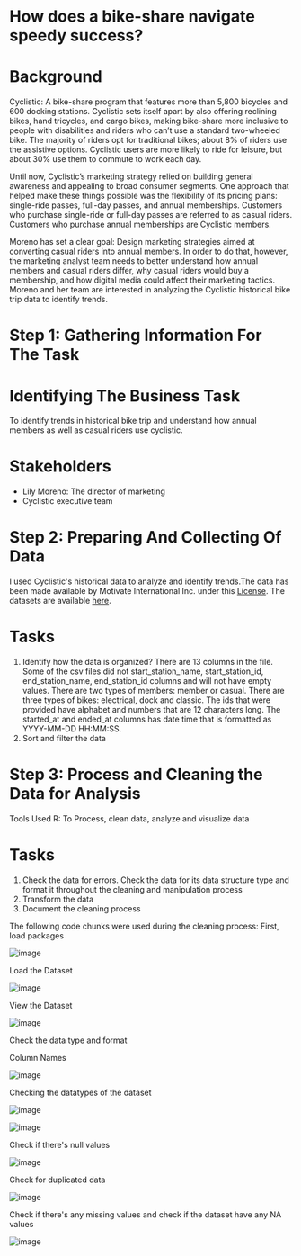 # How does a bike-share navigate speedy success?

# Background
Cyclistic: A bike-share program that features more than 5,800 bicycles and 600 docking stations. Cyclistic sets itself apart
by also offering reclining bikes, hand tricycles, and cargo bikes, making bike-share more inclusive to people with disabilities
and riders who can’t use a standard two-wheeled bike. The majority of riders opt for traditional bikes; about 8% of riders use
the assistive options. Cyclistic users are more likely to ride for leisure, but about 30% use them to commute to work each
day.

Until now, Cyclistic’s marketing strategy relied on building general awareness and appealing to broad consumer segments. One
approach that helped make these things possible was the flexibility of its pricing plans: single-ride passes, full-day passes, and
annual memberships. Customers who purchase single-ride or full-day passes are referred to as casual riders. Customers who
purchase annual memberships are Cyclistic members.

Moreno has set a clear goal: Design marketing strategies aimed at converting casual riders into annual members. In order to do
that, however, the marketing analyst team needs to better understand how annual members and casual riders differ, why casual
riders would buy a membership, and how digital media could affect their marketing tactics. Moreno and her team are interested in
analyzing the Cyclistic historical bike trip data to identify trends.

# Step 1: Gathering Information For The Task

# Identifying The Business Task
To identify trends in historical bike trip and understand how annual members as well as casual riders use cyclistic.

# Stakeholders
- Lily Moreno: The director of marketing
- Cyclistic executive team

# Step 2: Preparing And Collecting Of Data
I used Cyclistic's historical data to analyze and identify trends.The data has been made available by Motivate International Inc. under this
[License](https://divvybikes.com/data-license-agreement). The datasets are available [here](https://divvy-tripdata.s3.amazonaws.com/index.html). 

# Tasks
1. Identify how the data is organized?
   There are 13 columns in the file. Some of the csv files did not start_station_name, start_station_id, end_station_name, end_station_id columns and will not have empty values.
   There are two types of members: member or casual. There are three types of bikes: electrical, dock and classic. The ids that were provided have alphabet and numbers that are
   12 characters long. The started_at and ended_at columns has date time that is formatted as YYYY-MM-DD HH:MM:SS.
2. Sort and filter the data

# Step 3: Process and Cleaning the Data for Analysis
Tools Used
R: To Process, clean data, analyze and visualize data
# Tasks
1. Check the data for errors. Check the data for its data structure type and format it throughout the cleaning and manipulation process
2. Transform the data
3. Document the cleaning process

The following code chunks were used during the cleaning process:
First, load packages

![image](https://github.com/swoo328/city_bike/assets/31424334/c9fcc4d6-b10d-4078-b337-35501bf19803)

Load the Dataset 

![image](https://github.com/swoo328/city_bike/assets/31424334/8d4f72f6-b112-4c55-8f42-98474dc9a7ba)

View the Dataset

![image](https://github.com/swoo328/city_bike/assets/31424334/5d32f162-0c37-4a87-9c1d-39d1dd1adc4e)

Check the data type and format

Column Names

![image](https://github.com/swoo328/city_bike/assets/31424334/638f0631-c5e2-481d-bcbf-f8b7927d77f2)

Checking the datatypes of the dataset

![image](https://github.com/swoo328/city_bike/assets/31424334/3e71718b-c4d9-4ffc-96c2-959bcd3155b5)

![image](https://github.com/swoo328/city_bike/assets/31424334/99b48ae6-6de6-4c09-a7c8-f8777e079518)

Check if there's null values

![image](https://github.com/swoo328/city_bike/assets/31424334/01603ba1-5f19-451d-ac08-fa86848b1272)

Check for duplicated data

![image](https://github.com/swoo328/city_bike/assets/31424334/ebfd8b27-e1a5-4db7-80e2-b133ce600a75)

Check if there's any missing values and check if the dataset have any NA values

![image](https://github.com/swoo328/city_bike/assets/31424334/79d6a339-9ae3-4bdd-a73e-c5bb3ee242cf)










